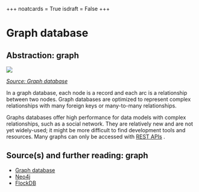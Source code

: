 +++
noatcards = True
isdraft = False
+++

# Graph database

## Abstraction: graph


![](https://camo.githubusercontent.com/bf6508b65e98a7210d9861515833afa0d9434436/687474703a2f2f692e696d6775722e636f6d2f664e636c3635672e706e67) 

_[Source: Graph database](https://en.wikipedia.org/wiki/File:GraphDatabase_PropertyGraph.png)_


In a graph database, each node is a record and each arc is a relationship between two nodes. Graph databases are optimized to represent complex relationships with many foreign keys or many-to-many relationships.

Graphs databases offer high performance for data models with complex relationships, such as a social network. They are relatively new and are not yet widely-used; it might be more difficult to find development tools and resources. Many graphs can only be accessed with [REST APIs](https://github.com/donnemartin/system-design-primer#representational-state-transfer-rest) .

## Source(s) and further reading: graph

- [Graph database](https://en.wikipedia.org/wiki/Graph_database) 
- [Neo4j](https://neo4j.com/) 
- [FlockDB](https://blog.twitter.com/2010/introducing-flockdb) 